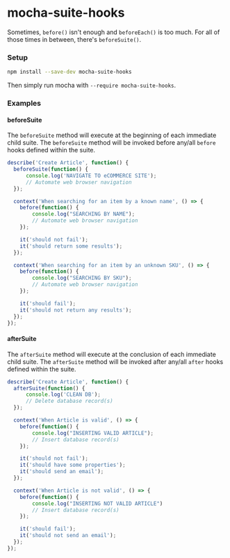 # mocha-suite-hooks

Sometimes, `before()` isn't enough and `beforeEach()` is too much. For all of those times in between, there's `beforeSuite()`.

### Setup

```sh
npm install --save-dev mocha-suite-hooks
```

Then simply run mocha with `--require mocha-suite-hooks`.

### Examples

#### beforeSuite

The `beforeSuite` method will execute at the beginning of each immediate child suite. The `beforeSuite` method will be invoked before any/all `before` hooks defined within the suite.

```js
describe('Create Article', function() {
  beforeSuite(function() {
      console.log('NAVIGATE TO eCOMMERCE SITE');
      // Automate web browser navigation
  });

  context('When searching for an item by a known name', () => {
    before(function() {
        console.log("SEARCHING BY NAME");
        // Automate web browser navigation
    });

    it('should not fail');
    it('should return some results');
  });

  context('When searching for an item by an unknown SKU', () => {
    before(function() {
        console.log("SEARCHING BY SKU");
        // Automate web browser navigation
    });

    it('should fail');
    it('should not return any results');
  });
});
```

#### afterSuite

The `afterSuite` method will execute at the conclusion of each immediate child suite. The `afterSuite` method will be invoked after any/all `after` hooks defined within the suite.

```js
describe('Create Article', function() {
  afterSuite(function() {
      console.log('CLEAN DB');
      // Delete database record(s)
  });

  context('When Article is valid', () => {
    before(function() {
        console.log("INSERTING VALID ARTICLE");
        // Insert database record(s)
    });

    it('should not fail');
    it('should have some properties');
    it('should send an email');
  });

  context('When Article is not valid', () => {
    before(function() {
        console.log("INSERTING NOT VALID ARTICLE")
        // Insert database record(s)
    });

    it('should fail');
    it('should not send an email');
  });
});
```
